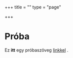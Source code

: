 +++
title = ""
type = "page"

+++
# Próba

Ez **itt** egy próbaszöveg [linkkel](https://gohugo.io/content-management/sections/) .
